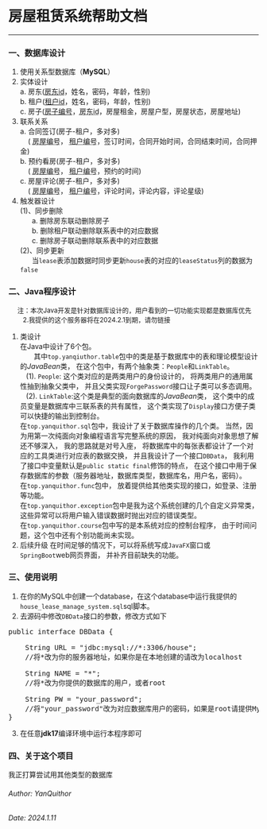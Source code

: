 # 房屋租赁系统帮助文档

***

### 一、数据库设计

  1. 使用关系型数据库（**MySQL**）
  2. 实体设计  
    a. 房东(<u>房东id</u>，姓名，密码，年龄，性别)  
    b. 租户(<u>租户id</u>，姓名，密码，年龄，性别)  
    c. 房子(<u>房子编号</u>，<u style="text-decoration: underline dotted;">房东id</u>，房屋租金，房屋户型，房屋状态，房屋地址)
  3. 联系关系  
    a. 合同签订(房子-租户，多对多)  
&nbsp;&nbsp;&nbsp;&nbsp;(
<u style="text-decoration: underline dotted;">房屋编号</u>，
<u style="text-decoration: underline dotted;">租户编号</u>，签订时间，合同开始时间，合同结束时间，合同押金)  
    b. 预约看房(房子-租户，多对多)  
&nbsp;&nbsp;&nbsp;&nbsp;(
<u style="text-decoration: underline dotted;">房屋编号</u>，
<u style="text-decoration: underline dotted;">租户编号</u>，预约的时间)  
    c. 房屋评论(房子-租户，多对多)  
     &nbsp;&nbsp;&nbsp;&nbsp;(
<u style="text-decoration: underline dotted;">房屋编号</u>，
<u style="text-decoration: underline dotted;">租户编号</u>，评论时间，评论内容，评论星级)
  4. 触发器设计  
     (1)、同步删除  
&nbsp;&nbsp;&nbsp;&nbsp;&nbsp;&nbsp;a. 删除房东联动删除房子  
&nbsp;&nbsp;&nbsp;&nbsp;&nbsp;&nbsp;b. 删除租户联动删除联系表中的对应数据  
&nbsp;&nbsp;&nbsp;&nbsp;&nbsp;&nbsp;c. 删除房子联动删除联系表中的对应数据     
     (2)、同步更新  
&nbsp;&nbsp;&nbsp;&nbsp;&nbsp;&nbsp;当```lease```表添加数据时同步更新```house```表的对应的```leaseStatus```列的数据为```false```

### 二、Java程序设计

<p style="font-size: 13px">
&nbsp;&nbsp;&nbsp;&nbsp;
注：本次Java开发是针对数据库设计的，用户看到的一切功能实现都是数据库优先</br>
&nbsp;&nbsp;&nbsp;&nbsp&nbsp;&nbsp&nbsp;&nbsp;2.我提供的这个服务器将在2024.2.1到期，请勿链接
</p>

1. 类设计  
  在Java中设计了6个包。  
  &nbsp;&nbsp;&nbsp;&nbsp;&nbsp;&nbsp;
  其中```top.yanqiuthor.table```包中的类是基于数据库中的表和理论模型设计的*JavaBean*类，
  在这个包中，有两个抽象类：```People```和```LinkTable```。  
  &nbsp;&nbsp;&nbsp;(1).
  ```People```: 这个类对应的是两类用户的身份设计的，
  将两类用户的通用属性抽到抽象父类中，
  并且父类实现```ForgePassword```接口让子类可以多态调用。  
  &nbsp;&nbsp;&nbsp;(2).
  ```LinkTable```:这个类是典型的面向数据库的*JavaBean*类，
  这个类中的成员变量是数据库中三联系表的共有属性，
  这个类实现了```Display```接口方便子类可以快捷的输出到控制台。  
  在```top.yanquithor.sql```包中，我设计了关于数据库操作的几个类。
  当然，因为用第一次纯面向对象编程语言写完整系统的原因，
  我对纯面向对象思想了解还不够深入，
  我的思路就是对号入座，
  将数据库中的每张表都设计了一个对应的工具类进行对应表的数据交换，
  并且我设计了一个接口```DBData```，
  我利用了接口中变量默认是```public static final```修饰的特点，
  在这个接口中用于保存数据库的参数（服务器地址，数据库类型，数据库名，用户名，密码）。  
  在```top.yanquithor.func```包中，
  放着提供给其他类实现的接口，如登录、注册等功能。  
  在```top.yanquithor.exception```包中是我为这个系统创建的几个自定义异常类，
  这些异常可以将用户输入错误数据时抛出对应的错误类型。  
  在```top.yanquithor.course```包中写的是本系统对应的控制台程序，
  由于时间问题，这个包中还有个别功能尚未实现。  
2. 后续升级
  在时间足够的情况下，可以将系统写成```JavaFX```窗口或```SpringBoot```web网页界面，
  并补齐目前缺失的功能。

### 三、使用说明

1. 在你的MySQL中创建一个database，在这个database中运行我提供的```house_lease_manage_system.sql```sql脚本。
2. 去源码中修改```DBData```接口的参数，修改方式如下
<pre>
public interface DBData {
    
    String URL = "jdbc:mysql://*:3306/house";
    //将*改为你的服务器地址，如果你是在本地创建的请改为localhost
    
    String NAME = "*";
    //将*改为你提供的数据库的用户，或者root
    
    String PW = "your_password";
    //将"your_password"改为对应数据库用户的密码，如果是root请提供MySQL的root密码
}
</pre>
3. 在任意**jdk17**编译环境中运行本程序即可

### 四、关于这个项目

我正打算尝试用其他类型的数据库

###### Author: YanQuithor
###### Date: 2024.1.11
